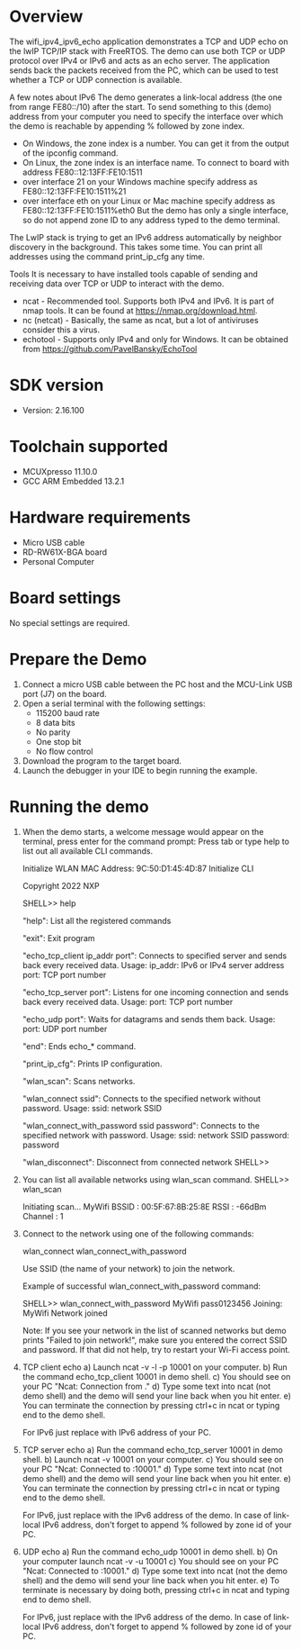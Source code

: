 Overview
========
The wifi_ipv4_ipv6_echo application demonstrates a TCP and UDP echo on the lwIP TCP/IP stack with FreeRTOS.
The demo can use both TCP or UDP protocol over IPv4 or IPv6 and acts as an echo server. The application sends back
the packets received from the PC, which can be used to test whether a TCP or UDP connection is available.

A few notes about IPv6
The demo generates a link-local address (the one from range FE80::/10) after the start. To send something to this (demo) address
from your computer you need to specify the interface over which the demo is reachable by appending % followed by zone index.
- On Windows, the zone index is a number. You can get it from the output of the ipconfig command.
- On Linux, the zone index is an interface name.
To connect to board with address FE80::12:13FF:FE10:1511
- over interface 21 on your Windows machine specify address as FE80::12:13FF:FE10:1511%21
- over interface eth on your Linux or Mac machine specify address as FE80::12:13FF:FE10:1511%eth0
But the demo has only a single interface, so do not append zone ID to any address typed to the demo terminal.

The LwIP stack is trying to get an IPv6 address automatically by neighbor discovery in the background.
This takes some time. You can print all addresses using the command print_ip_cfg any time.

Tools
It is necessary to have installed tools capable of sending and receiving data over TCP or UDP to interact with the demo.
- ncat - Recommended tool. Supports both IPv4 and IPv6. It is part of nmap tools. It can be found at https://nmap.org/download.html.
- nc (netcat) - Basically, the same as ncat, but a lot of antiviruses consider this a virus.
- echotool - Supports only IPv4 and only for Windows. It can be obtained from https://github.com/PavelBansky/EchoTool


SDK version
===========
- Version: 2.16.100

Toolchain supported
===================
- MCUXpresso  11.10.0
- GCC ARM Embedded  13.2.1

Hardware requirements
=====================
- Micro USB cable
- RD-RW61X-BGA board
- Personal Computer

Board settings
==============
No special settings are required.

Prepare the Demo
================
1.  Connect a micro USB cable between the PC host and the MCU-Link USB port (J7) on the board.
2.  Open a serial terminal with the following settings:
    - 115200 baud rate
    - 8 data bits
    - No parity
    - One stop bit
    - No flow control
3.  Download the program to the target board.
4.  Launch the debugger in your IDE to begin running the example.

Running the demo
================

1.  When the demo starts, a welcome message would appear on the terminal, press enter for the command prompt:
    Press tab or type help to list out all available CLI commands.

    Initialize WLAN
    MAC Address: 9C:50:D1:45:4D:87
    Initialize CLI

    Copyright  2022  NXP

    SHELL>> help

    "help": List all the registered commands

    "exit": Exit program

    "echo_tcp_client ip_addr port":
    Connects to specified server and sends back every received data.
    Usage:
    ip_addr:     IPv6 or IPv4 server address
    port:        TCP port number

    "echo_tcp_server port":
    Listens for one incoming connection and sends back every received data.
    Usage:
    port:        TCP port number

    "echo_udp port":
    Waits for datagrams and sends them back.
    Usage:
    port:        UDP port number

    "end": Ends echo_* command.

    "print_ip_cfg": Prints IP configuration.

    "wlan_scan": Scans networks.

    "wlan_connect ssid":
    Connects to the specified network without password.
    Usage:
    ssid:        network SSID

    "wlan_connect_with_password ssid password":
    Connects to the specified network with password.
    Usage:
    ssid:        network SSID
    password:    password

    "wlan_disconnect":
    Disconnect from connected network
    SHELL>>

2.  You can list all available networks using wlan_scan command.
    SHELL>> wlan_scan

    Initiating scan...
    MyWifi
        BSSID         : 00:5F:67:8B:25:8E
        RSSI          : -66dBm
        Channel       : 1

3.  Connect to the network using one of the following commands:

    wlan_connect <ssid>
    wlan_connect_with_password <ssid> <password>
    
    Use SSID (the name of your network) to join the network.
    
    Example of successful wlan_connect_with_password command:	

    SHELL>> wlan_connect_with_password MyWifi pass0123456
    Joining: MyWifi
    Network joined
    
    Note: If you see your network in the list of scanned networks but demo 
    prints "Failed to join network!", make sure you entered the correct SSID and password.
    If that did not help, try to restart your Wi-Fi access point.

4.  TCP client echo
    a) Launch ncat -v -l -p 10001 on your computer.
    b) Run the command echo_tcp_client <PC IPv4 addr> 10001 in demo shell.
    c) You should see on your PC "Ncat: Connection from <Demo IPv4 addr>."
    d) Type some text into ncat (not demo shell) and the demo will send your line back
       when you hit enter.
    e) You can terminate the connection by pressing ctrl+c in ncat or typing end to the demo shell.
    
    For IPv6 just replace <PC IPv4 addr> with IPv6 address of your PC.
    
5.  TCP server echo
    a) Run the command echo_tcp_server 10001 in demo shell.
    b) Launch ncat -v <Demo IPv4 addr> 10001 on your computer.
    c) You should see on your PC "Ncat: Connected to <Demo IPv4 addr>:10001."
    d) Type some text into ncat (not demo shell) and the demo will send your line back
       when you hit enter.
    e) You can terminate the connection by pressing ctrl+c in ncat or typing end to the demo shell.
    
    For IPv6, just replace <Demo IPv4 addr> with the IPv6 address of the demo. In case of
    link-local IPv6 address, don't forget to append % followed by zone id of your PC.
    
6.  UDP echo
    a) Run the command echo_udp 10001 in demo shell.
    b) On your computer launch ncat -v -u <Demo IPv4 addr> 10001
    c) You should see on your PC "Ncat: Connected to <Demo IPv4 addr>:10001."
    d) Type some text into ncat (not the demo shell) and the demo will send your line back
       when you hit enter.
    e) To terminate is necessary by doing both, pressing ctrl+c in ncat and typing end to demo shell.
    
    For IPv6, just replace <Demo IPv4 addr> with the IPv6 address of the demo. In case of
    link-local IPv6 address, don't forget to append % followed by zone id of your PC.
